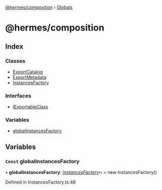 [@hermes/composition](README.md) › [Globals](globals.md)

# @hermes/composition

## Index

### Classes

* [ExportCatalog](classes/exportcatalog.md)
* [ExportMetadata](classes/exportmetadata.md)
* [InstancesFactory](classes/instancesfactory.md)

### Interfaces

* [IExportableClass](interfaces/iexportableclass.md)

### Variables

* [globalInstancesFactory](globals.md#const-globalinstancesfactory)

## Variables

### `Const` globalInstancesFactory

• **globalInstancesFactory**: *[InstancesFactory](classes/instancesfactory.md)‹›* = new InstancesFactory()

Defined in InstancesFactory.ts:48
